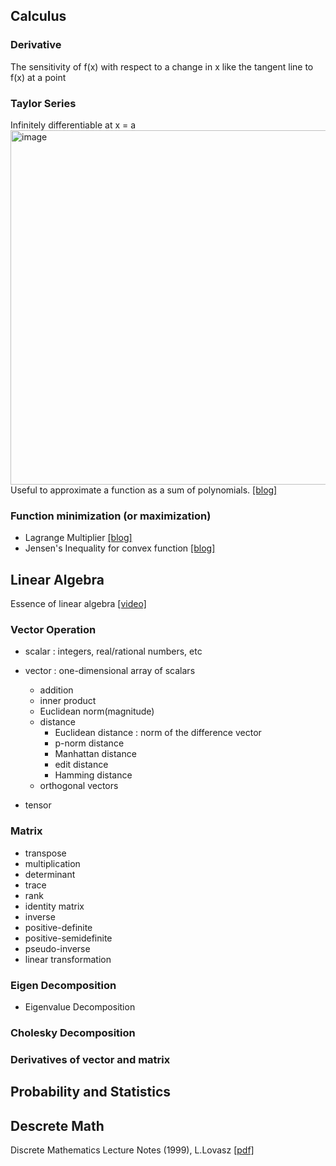 ## Calculus
### Derivative
The sensitivity of f(x) with respect to a change in x     like the tangent line to f(x) at a point
### Taylor Series
Infinitely differentiable at x = a
<img width="567" alt="image" src="https://github.com/baejaeho18/MyLibrary/assets/37645490/d5ac9b85-5746-4d33-8957-084b8373546e">
Useful to approximate a function as a sum of polynomials.
[[blog]](https://darkpgmr.tistory.com/59)
### Function minimization (or maximization)

* Lagrange Multiplier [[blog]](https://velog.io/@nochesita/%EC%B5%9C%EC%A0%81%ED%99%94%EC%9D%B4%EB%A1%A0-%EB%9D%BC%EA%B7%B8%EB%9E%91%EC%A3%BC-%EC%8A%B9%EC%88%98%EB%B2%95-Lagrange-Multiplier-Method)
* Jensen's Inequality for convex function [[blog]](https://blog.naver.com/PostView.naver?blogId=sw4r&logNo=221166257113)


## Linear Algebra
Essence of linear algebra [[video]](https://www.youtube.com/playlist?list=PLZHQObOWTQDPD3MizzM2xVFitgF8hE_ab)
### Vector Operation
* scalar : integers, real/rational numbers, etc
* vector : one-dimensional array of scalars
  - addition
  - inner product
  - Euclidean norm(magnitude)
  - distance
    - Euclidean distance : norm of the difference vector
    - p-norm distance
    - Manhattan distance
    - edit distance
    - Hamming distance
  - orthogonal vectors
 
* tensor

### Matrix
- transpose
- multiplication
- determinant
- trace
- rank
- identity matrix
- inverse
- positive-definite
- positive-semidefinite
- pseudo-inverse
- linear transformation

### Eigen Decomposition

- Eigenvalue Decomposition

### Cholesky Decomposition

### Derivatives of vector and matrix


## Probability and Statistics


## Descrete Math
Discrete Mathematics Lecture Notes (1999), L.Lovasz [[pdf]](https://cims.nyu.edu/~regev/teaching/discrete_math_fall_2005/dmbook.pdf)
